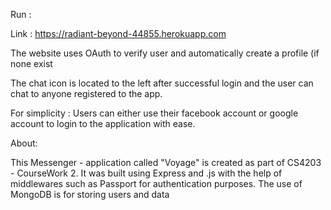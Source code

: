 Run :

Link : https://radiant-beyond-44855.herokuapp.com

The website uses OAuth to verify user and automatically create a profile (if none exist


The chat icon is located to the left after successful login and the user can chat to anyone registered to the app.

For simplicity :
Users can either use their facebook account or google account to login to the application with ease.

About:

This Messenger - application called "Voyage" is created as part of CS4203 - CourseWork 2. It was built using Express and .js with the help of middlewares such as Passport for authentication purposes. The use of MongoDB is for storing users and data
